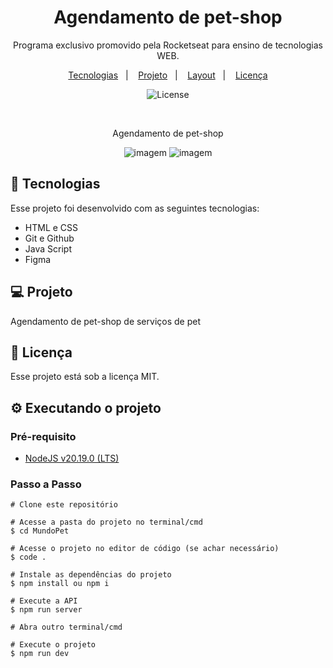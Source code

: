 <h1 align="center"> Agendamento de pet-shop </h1>

<p align="center">
Programa exclusivo promovido pela Rocketseat para ensino de tecnologias WEB.
</p>

<p align="center">
  <a href="#-tecnologias">Tecnologias</a>&nbsp;&nbsp;&nbsp;|&nbsp;&nbsp;&nbsp;
  <a href="#-projeto">Projeto</a>&nbsp;&nbsp;&nbsp;|&nbsp;&nbsp;&nbsp;
  <a href="#-layout">Layout</a>&nbsp;&nbsp;&nbsp;|&nbsp;&nbsp;&nbsp;
  <a href="#memo-licença">Licença</a>
</p>

<p align="center">
  <img alt="License" src="https://img.shields.io/static/v1?label=license&message=MIT&color=49AA26&labelColor=000000">
  
</p>


<br>

<p align="center">
 Agendamento de pet-shop
</p>

<p align="center">
<img  alt="imagem" src="https://github.com/user-attachments/assets/a502311c-d7e7-4ad8-9224-8fdc264d04e2">
<img  alt="imagem" src="https://github.com/user-attachments/assets/7bd830a3-1e31-49d0-b0d3-b2f55900109c">
</p>


## 🚀 Tecnologias


Esse projeto foi desenvolvido com as seguintes tecnologias:

- HTML e CSS
- Git e Github
- Java Script
- Figma

## 💻 Projeto

Agendamento de pet-shop de serviços de pet

## :memo: Licença

Esse projeto está sob a licença MIT.


## ⚙️ Executando o projeto

### Pré-requisito

- [NodeJS v20.19.0 (LTS)](https://nodejs.org/en/download)

### Passo a Passo

```
# Clone este repositório

# Acesse a pasta do projeto no terminal/cmd
$ cd MundoPet

# Acesse o projeto no editor de código (se achar necessário)
$ code .

# Instale as dependências do projeto
$ npm install ou npm i

# Execute a API
$ npm run server

# Abra outro terminal/cmd

# Execute o projeto
$ npm run dev
```
